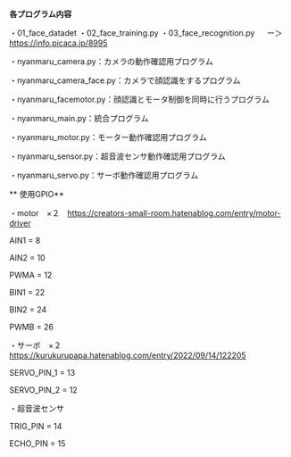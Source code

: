 **各プログラム内容**

 ・01_face_datadet
 ・02_face_training.py
 ・03_face_recognition.py
　 ー＞https://info.picaca.jp/8995

 ・nyanmaru_camera.py：カメラの動作確認用プログラム
 
 ・nyanmaru_camera_face.py：カメラで顔認識をするプログラム

 ・nyanmaru_facemotor.py：顔認識とモータ制御を同時に行うプログラム
 
 ・nyanmaru_main.py：統合プログラム
 
 ・nyanmaru_motor.py：モーター動作確認用プログラム
 
 ・nyanmaru_sensor.py：超音波センサ動作確認用プログラム
 
 ・nyanmaru_servo.py：サーボ動作確認用プログラム

** 使用GPIO**
 
 ・motor　×２　https://creators-small-room.hatenablog.com/entry/motor-driver
 
 AIN1 = 8
 
 AIN2 = 10
 
 PWMA = 12
 
 BIN1 = 22
 
 BIN2 = 24
 
 PWMB = 26

 ・サーボ　×２　https://kurukurupapa.hatenablog.com/entry/2022/09/14/122205
 
 SERVO_PIN_1 = 13 
 
 SERVO_PIN_2 = 12 

 ・超音波センサ
 
 TRIG_PIN = 14
 
 ECHO_PIN = 15

 
